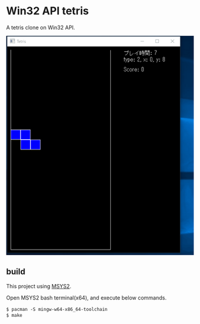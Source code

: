 # Win32 API tetris

A tetris clone on Win32 API.

![result](https://github.com/twinbird/win32api_tetris/blob/master/tetris.gif?raw=true)

## build

This project using [MSYS2](https://www.msys2.org/).

Open MSYS2 bash terminal(x64), and execute below commands.

```
$ pacman -S mingw-w64-x86_64-toolchain
$ make
```
